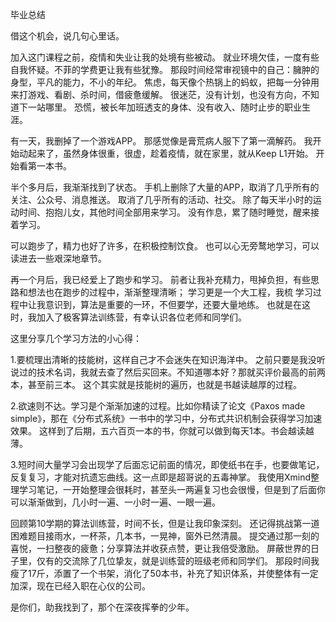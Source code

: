 毕业总结

借这个机会，说几句心里话。

加入这门课程之前，疫情和失业让我的处境有些被动。
就业环境欠佳，一度有些自我怀疑。不菲的学费更让我有些犹豫。
那段时间经常审视镜中的自己：臃肿的身型，平凡的能力，不小的年纪。
焦虑，每天像个热锅上的蚂蚁，把每一分钟用来打游戏、看剧、杀时间，借疲惫缓解。
很迷茫，没有计划，也没有方向，不知道下一站哪里。
恐慌，被长年加班透支的身体、没有收入、随时止步的职业生涯。


有一天，我删掉了一个游戏APP。
那感觉像是膏荒病人服下了第一滴解药。
我开始动起来了，虽然身体很重，很虚，趁着疫情，就在家里，就从Keep L1开始。
开始看第一本书。


半个多月后，我渐渐找到了状态。
手机上删除了大量的APP，取消了几乎所有的关注、公众号、消息推送。
取消了几乎所有的活动、社交。
除了每天半小时的运动时间、抱抱儿女，其他时间全部用来学习。
没有作息，累了随时睡觉，醒来接着学习。

可以跑步了，精力也好了许多，在积极控制饮食。
也可以心无旁鹜地学习，可以读进去一些艰深地章节。


再一个月后，我已经爱上了跑步和学习。
前者让我补充精力，甩掉负担，有些思路和想法也在跑步的过程中，渐渐整理清晰；
学习更是一个大工程，我梳
学习过程中让我意识到，算法是重要的一环，不但要学，还要大量地练。
也就是在这时，我加入了极客算法训练营，有幸认识各位老师和同学们。


这里分享几个学习方法的小心得：

1.要梳理出清晰的技能树，这样自己才不会迷失在知识海洋中。
  之前只要是我没听说过的技术名词，我就去查了然后买回来。不知道哪本好？那就买评价最高的前两本，甚至前三本。
  这个其实就是技能树的遍历，也就是书越读越厚的过程。

2.欲速则不达。学习是个渐渐加速的过程。比如你精读了论文《Paxos made simple》，那在《分布式系统》一书中的学习中，分布式共识机制会获得学习加速效果。
  这样到了后期，五六百页一本的书，你就可以做到每天1本。书会越读越薄。

3.短时间大量学习会出现学了后面忘记前面的情况，即使纸书在手，也要做笔记，反复复习，才能对抗遗忘曲线。这一点即是超哥说的五毒神掌。
  我使用Xmind整理学习笔记，一开始整理会很耗时，甚至头一两遍复习也会很慢，但是到了后面你可以渐渐做到，几小时一遍、一小时一遍、一眼一遍。




回顾第10学期的算法训练营，时间不长，但是让我印象深刻。
还记得挑战第一道困难题目接雨水，一杯茶，几本书，一晃神，窗外已然清晨。
提交通过那一刻的喜悦，一扫整夜的疲惫；分享算法并收获点赞，更让我倍受激励。
屏蔽世界的日子里，仅有的交流除了几位挚友，就是训练营的班级老师和同学们。
那段时间我瘦了17斤，添置了一个书架，消化了50本书，补充了知识体系，并使整体有一定加深，现在已经入职在心仪的公司。


是你们，助我找到了，那个在深夜挥拳的少年。

